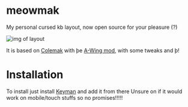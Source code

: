 # meowmak
My personal cursed kb layout, now open source for your pleasure (?)

![img of layout](https://github.com/user-attachments/assets/452fea9d-e7b5-40fa-8705-054fe51f453b)

It is based on [Colemak](https://colemak.com/) with þe [A-Wing mod](https://colemakmods.github.io/ergonomic-mods/angle.html), with some tweaks and þ!

# Installation

To install just install [Keyman](https://keyman.com/downloads/) and add it from there
Unsure on if it would work on mobile/touch stuffs so no promises!!!!!
